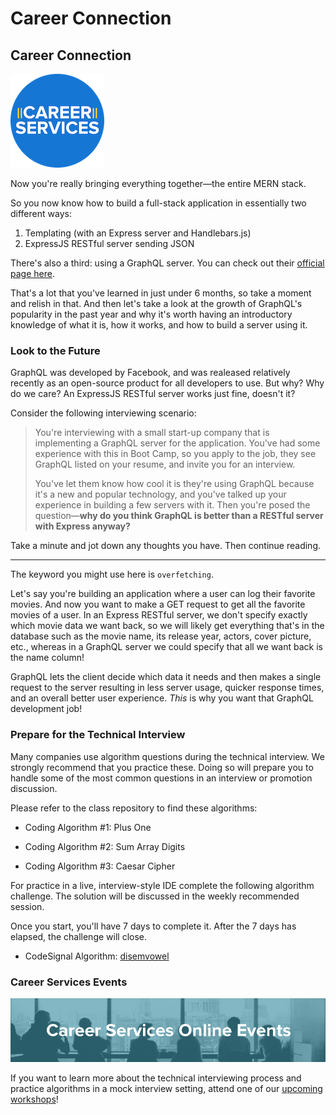 # Career Connection

## Career Connection

![Career Services Logo](./assets/cs_logo.png#right)

Now you're really bringing everything together&mdash;the entire MERN stack.

So you now know how to build a full-stack application in essentially two different ways:

1. Templating (with an Express server and Handlebars.js)
2. ExpressJS RESTful server sending JSON

There's also a third: using a GraphQL server. You can check out their [official page here](https://graphql.org/).

That's a lot that you've learned in just under 6 months, so take a moment and relish in that. And then let's take a look at the growth of GraphQL's popularity in the past year and why it's worth having an introductory knowledge of what it is, how it works, and how to build a server using it.

### Look to the Future

GraphQL was developed by Facebook, and was realeased relatively recently as an open-source product for all developers to use. But why? Why do we care? An ExpressJS RESTful server works just fine, doesn't it? 

Consider the following interviewing scenario:

> You're interviewing with a small start-up company that is implementing a GraphQL server for the application. You've had some experience with this in Boot Camp, so you apply to the job, they see GraphQL listed on your resume, and invite you for an interview. 
> 
> You've let them know how cool it is they're using GraphQL because it's a new and popular technology, and you've talked up your experience in building a few servers with it. Then you're posed the question&mdash;**why do you think GraphQL is better than a RESTful server with Express anyway?**

Take a minute and jot down any thoughts you have. Then continue reading.

---

The keyword you might use here is `overfetching`.

Let's say you're building an application where a user can log their favorite movies. And now you want to make a GET request to get all the favorite movies of a user. In an Express RESTful server, we don't specify exactly which movie data we want back, so we will likely get everything that's in the database such as the movie name, its release year, actors, cover picture, etc., whereas in a GraphQL server we could specify that all we want back is the name column!

GraphQL lets the client decide which data it needs and then makes a single request to the server resulting in less server usage, quicker response times, and an overall better user experience. _This_ is why you want that GraphQL development job!

### Prepare for the Technical Interview

Many companies use algorithm questions during the technical interview. We strongly recommend that you practice these. Doing so will prepare you to handle some of the most common questions in an interview or promotion discussion.

Please refer to the class repository to find these algorithms:

- Coding Algorithm #1: Plus One

- Coding Algorithm #2: Sum Array Digits

- Coding Algorithm #3: Caesar Cipher

For practice in a live, interview-style IDE complete the following algorithm challenge. The solution will be discussed in the weekly recommended session.

Once you start, you'll have 7 days to complete it. After the 7 days has elapsed, the challenge will close.

- CodeSignal Algorithm: [disemvowel](https://app.codesignal.com/public-test/muLKxQ9LXTWtufeXX/jZiFpbXwCTErvS)

### Career Services Events

![Career Services Online Events graphic](./assets/online-events.png)

If you want to learn more about the technical interviewing process and practice algorithms in a mock interview setting, attend one of our [upcoming workshops](https://careerservicesonlineevents.splashthat.com/)!
